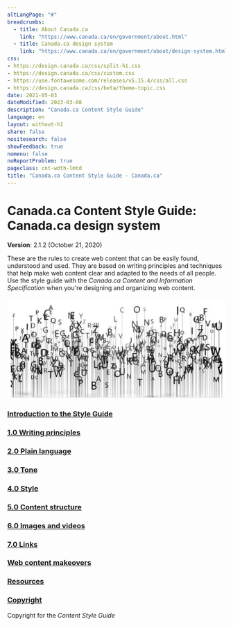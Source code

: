 ```yaml
---
altLangPage: "#"
breadcrumbs:
  - title: About Canada.ca
    link: "https://www.canada.ca/en/government/about.html"
  - title: Canada.ca design system
    link: "https://www.canada.ca/en/government/about/design-system.html"
css:
- https://design.canada.ca/css/split-h1.css
- https://design.canada.ca/css/custom.css
- https://use.fontawesome.com/releases/v5.15.4/css/all.css
- https://design.canada.ca/css/beta/theme-topic.css
date: 2021-05-03
dateModified: 2023-03-08
description: "Canada.ca Content Style Guide"
language: en
layout: without-h1
share: false
nositesearch: false
showFeedback: true
nomenu: false
noReportProblem: true
pageclass: cnt-wdth-lmtd
title: "Canada.ca Content Style Guide - Canada.ca"
---
```

<h1 property="name" id="wb-cont" dir="ltr"><span class="stacked"><span>Canada.ca Content Style Guide</span>: <span>Canada.ca design system</span></span></h1>
<div class="provisional profile">
  <div class="container">
    <div class="row">
      <div class="intro col-md-6 col-sm-12 mrgn-bttm-md">
        <p class="small"><strong>Version</strong>: 2.1.2 (October 21, 2020)</p>
        <p>These are the rules to create web content that can be easily found, understood and used. They are based on writing principles and techniques that help make web content clear and adapted to the needs of all people. Use the style guide with the <cite>Canada.ca Content and Information Specification</cite> when you're designing and organizing web content.</p>
      </div>
      <div class="col-md-6 pstn-rght-md pstn-bttm-md hidden-sm hidden-xs guidance-js-hide"><img alt="" src="./images/letters.png" class="img-responsive" /></div>
    </div>
  </div>
</div>
<!--<p class="small"><strong>Version</strong>: 2.1.2 (October 21, 2020)</p>
<p>The Content and information Architecture specification is the foundation of the Canada.ca design system’s user-tested templates and patterns.  The specification describes who has to use the design system, its mandatory elements, and provides guidance on how to organize and design content.</p>-->
<div class="row mrgn-tp-lg">
  <section class="wb-eqht gc-drmt">
    <div class="col-md-4">
      <section>
        <h3 class="h5"><a href="02-style-guide-02-en.html">Introduction to the Style Guide</a></h3>
        <p></p>
      </section>
    </div>
    <div class="col-md-4">
      <section>
        <h3 class="h5"><a href="02-style-guide-03-en.html">1.0 Writing principles</a></h3>
        <p></p>
      </section>
    </div>
    <div class="col-md-4">
      <section>
        <h3 class="h5"><a href="02-style-guide-04-en.html">2.0 Plain language</a></h3>
        <p></p>
      </section>
    </div>
    <div class="col-md-4">
      <section>
        <h3 class="h5"><a href="02-style-guide-05-en.html">3.0 Tone</a></h3>
        <p></p>
      </section>
    </div>
    <div class="col-md-4">
      <section>
        <h3 class="h5"><a href="02-style-guide-06-en.html">4.0 Style</a></h3>
        <p></p>
      </section>
    </div>
    <div class="col-md-4">
      <section>
        <h3 class="h5"><a href="02-style-guide-07-en.html">5.0 Content structure</a></h3>
        <p></p>
      </section>
    </div>
    <div class="col-md-4">
      <section>
        <h3 class="h5"><a href="02-style-guide-08-en.html">6.0 Images and videos</a></h3>
        <p></p>
      </section>
    </div>
    <div class="col-md-4">
      <section>
        <h3 class="h5"><a href="02-style-guide-09-en.html">7.0 Links</a></h3>
        <p></p>
      </section>
    </div>
    <div class="col-md-4">
      <section>
        <h3 class="h5"><a href="02-style-guide-10-en.html">Web content makeovers</a></h3>
        <p></p>
      </section>
    </div>
    <div class="col-md-4">
      <section>
        <h3 class="h5"><a href="02-style-guide-11-en.html">Resources</a></h3>
        <p></p>
      </section>
    </div>
    <div class="col-md-4">
      <section>
        <h3 class="h5"><a href="02-style-guide-12-en.html">Copyright</a></h3>
        <p>Copyright for the <cite>Content Style Guide</cite></p>
      </section>
    </div>
  </section>
</div>
